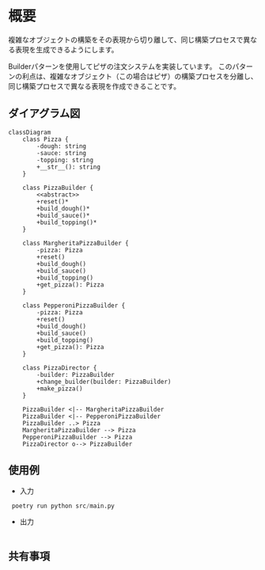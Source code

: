 # 概要

複雑なオブジェクトの構築をその表現から切り離して、同じ構築プロセスで異なる表現を生成できるようにします。

Builderパターンを使用してピザの注文システムを実装しています。
このパターンの利点は、複雑なオブジェクト（この場合はピザ）の構築プロセスを分離し、同じ構築プロセスで異なる表現を作成できることです。

## ダイアグラム図

```mermaid
classDiagram
    class Pizza {
        -dough: string
        -sauce: string
        -topping: string
        +__str__(): string
    }

    class PizzaBuilder {
        <<abstract>>
        +reset()*
        +build_dough()*
        +build_sauce()*
        +build_topping()*
    }

    class MargheritaPizzaBuilder {
        -pizza: Pizza
        +reset()
        +build_dough()
        +build_sauce()
        +build_topping()
        +get_pizza(): Pizza
    }

    class PepperoniPizzaBuilder {
        -pizza: Pizza
        +reset()
        +build_dough()
        +build_sauce()
        +build_topping()
        +get_pizza(): Pizza
    }

    class PizzaDirector {
        -builder: PizzaBuilder
        +change_builder(builder: PizzaBuilder)
        +make_pizza()
    }

    PizzaBuilder <|-- MargheritaPizzaBuilder
    PizzaBuilder <|-- PepperoniPizzaBuilder
    PizzaBuilder ..> Pizza
    MargheritaPizzaBuilder --> Pizza
    PepperoniPizzaBuilder --> Pizza
    PizzaDirector o--> PizzaBuilder

```

## 使用例

* 入力

```python
 poetry run python src/main.py
```

* 出力

```sh
```

## 共有事項
